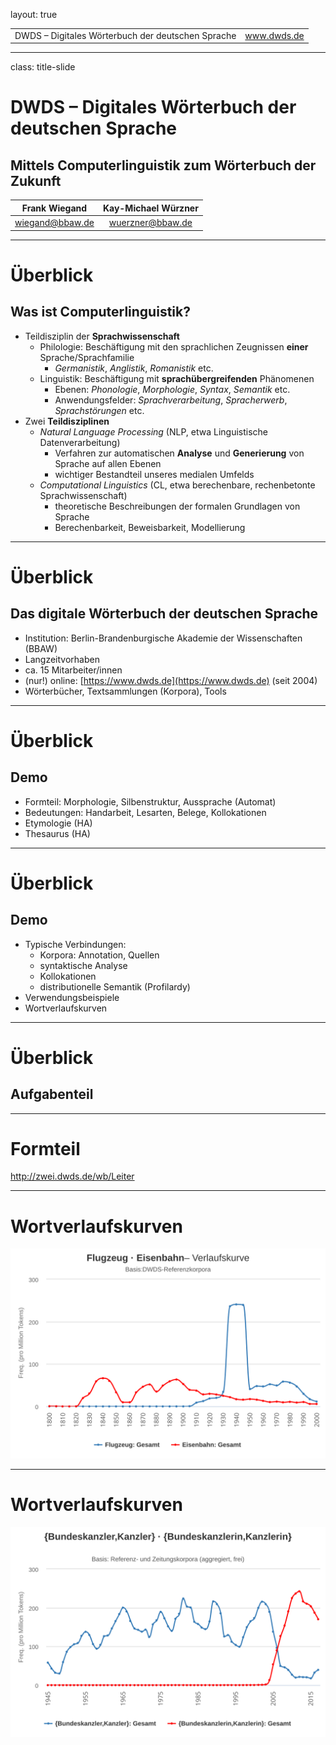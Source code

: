 layout: true
  
<div class="my-header"></div>

<div class="my-footer">
  <table>
    <tr>
      <td>DWDS &ndash; Digitales Wörterbuch der deutschen Sprache</td>
      <td style="text-align:right"><a href="https://www.dwds.de">www.dwds.de</a></td>
    </tr>
  </table>
</div>

---

class: title-slide

# DWDS &ndash; Digitales Wörterbuch der deutschen Sprache  
## Mittels Computerlinguistik zum Wörterbuch der Zukunft

| Frank Wiegand   | Kay-Michael Würzner |
|:---------------:|:-------------------:|
| [wiegand@bbaw.de](mailto:wiegand@bbaw.de) | [wuerzner@bbaw.de](mailto:wuerzner@bbaw.de) |

---

# Überblick

## Was ist Computerlinguistik?

- Teildisziplin der **Sprachwissenschaft**
    + Philologie: Beschäftigung mit den sprachlichen Zeugnissen **einer** Sprache/Sprachfamilie
        * *Germanistik*, *Anglistik*, *Romanistik* etc.
    + Linguistik: Beschäftigung mit **sprachübergreifenden** Phänomenen
        * Ebenen: *Phonologie*, *Morphologie*, *Syntax*, *Semantik* etc.
        * Anwendungsfelder: *Sprachverarbeitung*, *Spracherwerb*, *Sprachstörungen* etc.
- Zwei **Teildisziplinen**
    + *Natural Language Processing* (NLP, etwa Linguistische Datenverarbeitung)
        * Verfahren zur automatischen **Analyse** und **Generierung** von Sprache auf allen Ebenen
        * wichtiger Bestandteil unseres medialen Umfelds
    + *Computational Linguistics* (CL, etwa berechenbare, rechenbetonte Sprachwissenschaft)
        * theoretische Beschreibungen der formalen Grundlagen von Sprache
        * Berechenbarkeit, Beweisbarkeit, Modellierung

---

# Überblick

## Das digitale Wörterbuch der deutschen Sprache

- Institution: Berlin-Brandenburgische Akademie der Wissenschaften (BBAW)
- Langzeitvorhaben
- ca. 15 Mitarbeiter/innen
- (nur!) online: [https://www.dwds.de](https://www.dwds.de) (seit 2004)
- Wörterbücher, Textsammlungen (Korpora), Tools

---

# Überblick

## Demo

- Formteil: Morphologie, Silbenstruktur, Aussprache (Automat)
- Bedeutungen: Handarbeit, Lesarten, Belege, Kollokationen
- Etymologie (HA)
- Thesaurus (HA)

---

# Überblick

## Demo

- Typische Verbindungen:
    - Korpora: Annotation, Quellen
    - syntaktische Analyse
    - Kollokationen
    - distributionelle Semantik (Profilardy)
- Verwendungsbeispiele
- Wortverlaufskurven

---

# Überblick

## Aufgabenteil

---

# Formteil

http://zwei.dwds.de/wb/Leiter

---

# Wortverlaufskurven

![Flugzeug vs. Eisenbahn](flugzeug_vs_eisenbahn.svg)

---

# Wortverlaufskurven

![(Bundes)Kanzler vs. (Bundes)Kanzlerin](kanzler_vs_kanzlerin.svg)
